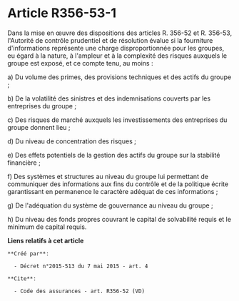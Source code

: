 # Article R356-53-1

Dans la mise en œuvre des dispositions des articles R. 356-52 et R. 356-53, l'Autorité de contrôle prudentiel et de
résolution évalue si la fourniture d'informations représente une charge disproportionnée pour les groupes, eu égard à la
nature, à l'ampleur et à la complexité des risques auxquels le groupe est exposé, et ce compte tenu, au moins : 

a) Du volume des primes, des provisions techniques et des actifs du groupe ; 

b) De la volatilité des sinistres et des indemnisations couverts par les entreprises du groupe ; 

c) Des risques de marché auxquels les investissements des entreprises du groupe donnent lieu ; 

d) Du niveau de concentration des risques ; 

e) Des effets potentiels de la gestion des actifs du groupe sur la stabilité financière ; 

f) Des systèmes et structures au niveau du groupe lui permettant de communiquer des informations aux fins du contrôle et de
la politique écrite garantissant en permanence le caractère adéquat de ces informations ; 

g) De l'adéquation du système de gouvernance au niveau du groupe ; 

h) Du niveau des fonds propres couvrant le capital de solvabilité requis et le minimum de capital requis.

**Liens relatifs à cet article**

	**Créé par**:

	  - Décret n°2015-513 du 7 mai 2015 - art. 4

	**Cite**:

	  - Code des assurances - art. R356-52 (VD)
